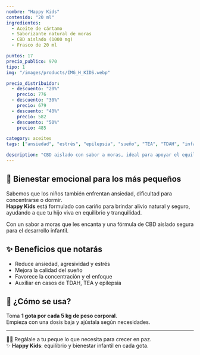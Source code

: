 ```yaml
---
nombre: "Happy Kids"
contenido: "20 ml"
ingredientes:
  - Aceite de cártamo
  - Saborizante natural de moras
  - CBD aislado (1000 mg)
  - Frasco de 20 ml

puntos: 17
precio_publico: 970
tipo: 1
img: "/images/products/IMG_H_KIDS.webp"

precio_distribuidor:
  - descuento: "20%"
    precio: 776
  - descuento: "30%"
    precio: 679
  - descuento: "40%"
    precio: 582
  - descuento: "50%"
    precio: 485

category: aceites
tags: ["ansiedad", "estrés", "epilepsia", "sueño", "TEA", "TDAH", "infantil"]

description: "CBD aislado con sabor a moras, ideal para apoyar el equilibrio emocional, el sueño y la concentración en niños."
---
```


## 👶 Bienestar emocional para los más pequeños

Sabemos que los niños también enfrentan ansiedad, dificultad para concentrarse o dormir.  
**Happy Kids** está formulado con cariño para brindar alivio natural y seguro, ayudando a que tu hijo viva en equilibrio y tranquilidad.

Con un sabor a moras que les encanta y una fórmula de CBD aislado segura para el desarrollo infantil.

## ✨ Beneficios que notarás

- Reduce ansiedad, agresividad y estrés  
- Mejora la calidad del sueño  
- Favorece la concentración y el enfoque  
- Auxiliar en casos de TDAH, TEA y epilepsia

## 🧴 ¿Cómo se usa?

Toma **1 gota por cada 5 kg de peso corporal**.  
Empieza con una dosis baja y ajústala según necesidades.

---

👩‍👧 Regálale a tu peque lo que necesita para crecer en paz.  
✨ **Happy Kids**: equilibrio y bienestar infantil en cada gota.
